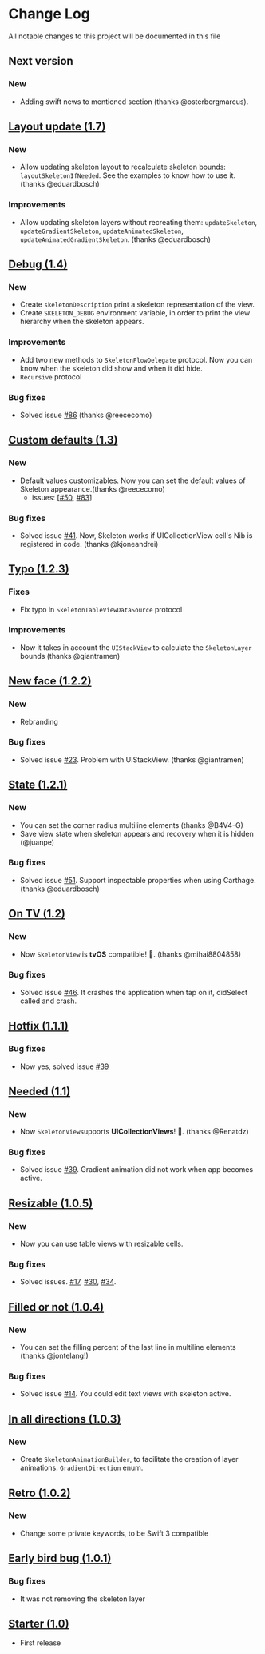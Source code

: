 # Change Log
All notable changes to this project will be documented in this file

## Next version

### New
- Adding swift news to mentioned section (thanks @osterbergmarcus).

## [Layout update (1.7)](https://github.com/Juanpe/SkeletonView/releases/tag/1.7)

### New

- Allow updating skeleton layout to recalculate skeleton bounds: `layoutSkeletonIfNeeded`. See the examples to know how to use it. (thanks @eduardbosch)

### Improvements

- Allow updating skeleton layers without recreating them: `updateSkeleton`, `updateGradientSkeleton`, `updateAnimatedSkeleton`, `updateAnimatedGradientSkeleton`. (thanks @eduardbosch)

## [Debug (1.4)](https://github.com/Juanpe/SkeletonView/releases/tag/1.4)

### New

- Create `skeletonDescription` print a skeleton representation of the view.
- Create `SKELETON_DEBUG` environment variable, in order to print the view hierarchy when the skeleton appears.

### Improvements
- Add two new methods to `SkeletonFlowDelegate` protocol. Now you can know when the skeleton did show and when it did hide.
- `Recursive` protocol

### Bug fixes
- Solved issue [#86](https://github.com/Juanpe/SkeletonView/issues/86) (thanks @reececomo)

## [Custom defaults (1.3)](https://github.com/Juanpe/SkeletonView/releases/tag/1.3)

### New

- Default values customizables. Now you can set the default values of Skeleton appearance.(thanks @reececomo)
  - issues: [[#50](https://github.com/Juanpe/SkeletonView/issues/50), [#83](https://github.com/Juanpe/SkeletonView/issues/83)]

### Bug fixes
- Solved issue [#41](https://github.com/Juanpe/SkeletonView/issues/41). Now, Skeleton works if UICollectionView cell's Nib is registered in code. (thanks @kjoneandrei)

## [Typo (1.2.3)](https://github.com/Juanpe/SkeletonView/releases/tag/1.2.3)

### Fixes

- Fix typo in `SkeletonTableViewDataSource` protocol

### Improvements

- Now it takes in account the `UIStackView` to calculate the `SkeletonLayer` bounds (thanks @giantramen)

## [New face (1.2.2)](https://github.com/Juanpe/SkeletonView/releases/tag/1.2.2)

### New

- Rebranding

### Bug fixes
- Solved issue [#23](https://github.com/Juanpe/SkeletonView/issues/23). Problem with UIStackView. (thanks @giantramen)

## [State (1.2.1)](https://github.com/Juanpe/SkeletonView/releases/tag/1.2.1)

### New

- You can set the corner radius multiline elements (thanks @B4V4-G)
- Save view state when skeleton appears and recovery when it is hidden (@juanpe)

### Bug fixes
- Solved issue [#51](https://github.com/Juanpe/SkeletonView/issues/51). Support inspectable properties when using Carthage. (thanks @eduardbosch)

## [On TV (1.2)](https://github.com/Juanpe/SkeletonView/releases/tag/1.2)

### New
- Now ```SkeletonView``` is **tvOS** compatible! 🎉.  (thanks @mihai8804858)

### Bug fixes
- Solved issue [#46](https://github.com/Juanpe/SkeletonView/issues/46). It crashes the application when tap on it, didSelect called and crash.


## [Hotfix (1.1.1)](https://github.com/Juanpe/SkeletonView/releases/tag/1.1.1)

### Bug fixes
- Now yes, solved issue [#39](https://github.com/Juanpe/SkeletonView/issues/39)

## [Needed (1.1)](https://github.com/Juanpe/SkeletonView/releases/tag/1.1)

### New
- Now ```SkeletonView```supports **UICollectionViews**! 🎉.  (thanks @Renatdz)

### Bug fixes
- Solved issue [#39](https://github.com/Juanpe/SkeletonView/issues/39). Gradient animation did not work when app becomes active.


## [Resizable (1.0.5)](https://github.com/Juanpe/SkeletonView/releases/tag/1.0.5)

### New
- Now you can use table views with resizable cells.

### Bug fixes
- Solved issues.
 [#17](https://github.com/Juanpe/SkeletonView/issues/17),
 [#30](https://github.com/Juanpe/SkeletonView/issues/30),
 [#34](https://github.com/Juanpe/SkeletonView/issues/34).

## [Filled or not (1.0.4)](https://github.com/Juanpe/SkeletonView/releases/tag/1.0.4)

### New
- You can set the filling percent of the last line in multiline elements (thanks @jontelang!)

### Bug fixes
- Solved issue [#14](https://github.com/Juanpe/SkeletonView/issues/14). You could edit text views with skeleton active.

## [In all directions (1.0.3)](https://github.com/Juanpe/SkeletonView/releases/tag/1.0.3)

### New
- Create ```SkeletonAnimationBuilder```, to facilitate the creation of layer animations.
```GradientDirection``` enum.

## [Retro (1.0.2)](https://github.com/Juanpe/SkeletonView/releases/tag/1.0.2)

### New
- Change some private keywords, to be Swift 3 compatible

## [Early bird bug (1.0.1)](https://github.com/Juanpe/SkeletonView/releases/tag/1.0.2)

### Bug fixes
- It was not removing the skeleton layer

## [Starter (1.0)](https://github.com/Juanpe/SkeletonView/releases/tag/1.0)

- First release

